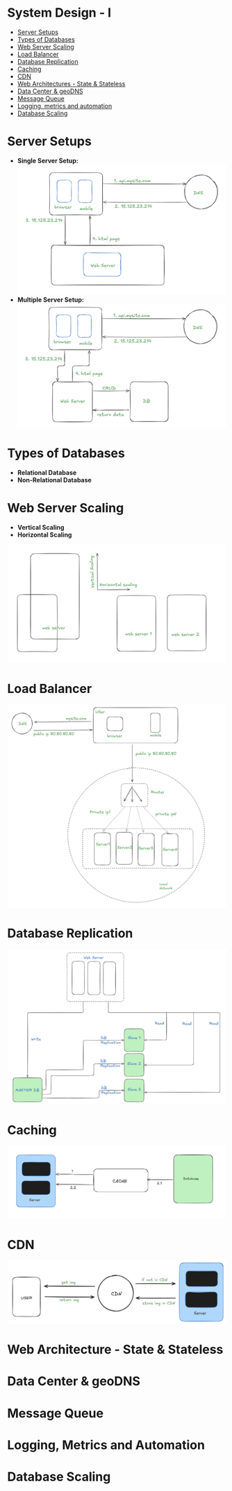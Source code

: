 # System Design - I

- [Server Setups](#server-setups)   
- [Types of Databases](#types-of-databases)
- [Web Server Scaling](#web-server-scaling)
- [Load Balancer](#load-balancer)
- [Database Replication](#database-replication)
- [Caching](#caching)
- [CDN](#cdn)
- [Web Architectures - State & Stateless](#web-architecture---state--stateless)
- [Data Center & geoDNS](#data-center--geodns)
- [Message Queue](#message-queue)
- [Logging, metrics and automation](#logging-metrics-and-automation)
- [Database Scaling](#database-scaling) 

# Server Setups  
- __Single Server Setup:__
 ![Single Server Setup](./assets/1/single%20server.png)
- __Multiple Server Setup:__
![Multiple server setup](./assets/1/multiple%20server.png)
# Types of Databases   
- __Relational Database__
- __Non-Relational Database__
# Web Server Scaling  
- __Vertical Scaling__
- __Horizontal Scaling__    

![web server scaling](./assets/1/web%20server%20scaling.png)
# Load Balancer
![Load Balancer](./assets/1/load%20balancer.png)
# Database Replication
![Db Replication](./assets/1/db%20replication.png)
# Caching
![Cache](./assets/1/cache.png)
# CDN
![cdn](./assets/1/cdn.png)
# Web Architecture - State & Stateless
# Data Center & geoDNS
# Message Queue
# Logging, Metrics and Automation
# Database Scaling